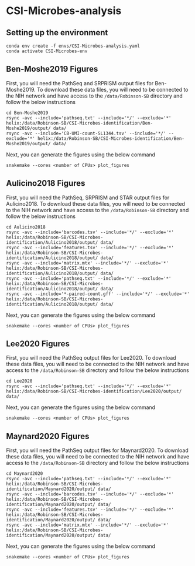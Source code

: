 # CSI-Microbes-analysis

## Setting up the environment

```
conda env create -f envs/CSI-Microbes-analysis.yaml
conda activate CSI-Microbes-env
```

## Ben-Moshe2019 Figures

First, you will need the PathSeq and SRPRISM output files for Ben-Moshe2019. To download these data files, you will need to be connected to the NIH network and have access to the `/data/Robinson-SB` directory and follow the below instructions

```
cd Ben-Moshe2019
rsync -avc --include='pathseq.txt' --include='*/' --exclude='*' helix:/data/Robinson-SB/CSI-Microbes-identification/Ben-Moshe2019/output/ data/
rsync -avc --include='CB-UMI-count-SL1344.tsv' --include='*/' --exclude='*' helix:/data/Robinson-SB/CSI-Microbes-identification/Ben-Moshe2019/output/ data/
```

Next, you can generate the figures using the below command

```
snakemake --cores <number of CPUs> plot_figures
```

## Aulicino2018 Figures

First, you will need the PathSeq, SRPRISM and STAR output files for Aulicino2018. To download these data files, you will need to be connected to the NIH network and have access to the `/data/Robinson-SB` directory and follow the below instructions

```
cd Aulicino2018
rsync -avc --include='barcodes.tsv' --include='*/' --exclude='*' helix:/data/Robinson-SB/CSI-Microbes-identification/Aulicino2018/output/ data/
rsync -avc --include='features.tsv' --include='*/' --exclude='*' helix:/data/Robinson-SB/CSI-Microbes-identification/Aulicino2018/output/ data/
rsync -avc --include='matrix.mtx' --include='*/' --exclude='*' helix:/data/Robinson-SB/CSI-Microbes-identification/Aulicino2018/output/ data/
rsync -avc --include='pathseq.txt' --include='*/' --exclude='*' helix:/data/Robinson-SB/CSI-Microbes-identification/Aulicino2018/output/ data/
rsync -avc --include='*-paired-count.gff' --include='*/' --exclude='*' helix:/data/Robinson-SB/CSI-Microbes-identification/Aulicino2018/output/ data/
```

Next, you can generate the figures using the below command

```
snakemake --cores <number of CPUs> plot_figures
```

## Lee2020 Figures

First, you will need the PathSeq output files for Lee2020. To download these data files, you will need to be connected to the NIH network and have access to the `/data/Robinson-SB` directory and follow the below instructions

```
cd Lee2020
rsync -avc --include='pathseq.txt' --include='*/' --exclude='*' helix:/data/Robinson-SB/CSI-Microbes-identification/Lee2020/output/ data/
```

Next, you can generate the figures using the below command

```
snakemake --cores <number of CPUs> plot_figures
```

## Maynard2020 Figures

First, you will need the PathSeq output files for Maynard2020. To download these data files, you will need to be connected to the NIH network and have access to the `/data/Robinson-SB` directory and follow the below instructions

```
cd Maynard2020
rsync -avc --include='pathseq.txt' --include='*/' --exclude='*' helix:/data/Robinson-SB/CSI-Microbes-identification/Maynard2020/output/ data/
rsync -avc --include='barcodes.tsv' --include='*/' --exclude='*' helix:/data/Robinson-SB/CSI-Microbes-identification/Maynard2020/output/ data/
rsync -avc --include='features.tsv' --include='*/' --exclude='*' helix:/data/Robinson-SB/CSI-Microbes-identification/Maynard2020/output/ data/
rsync -avc --include='matrix.mtx' --include='*/' --exclude='*' helix:/data/Robinson-SB/CSI-Microbes-identification/Maynard2020/output/ data/
```

Next, you can generate the figures using the below command

```
snakemake --cores <number of CPUs> plot_figures
```
